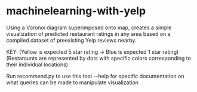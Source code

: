 # machinelearning-with-yelp

Using a Voronoi diagram superimposed onto map, creates a simple visualization of predicted restaurant ratings in any area based on a compiled dataset of preexisting Yelp reviews nearby.

KEY: 
(Yellow is expected 5 star rating -> Blue is expected 1 star rating)
  (Restaraunts are represented by dots with specific colors corresponding to their individual locations)

Run recommend.py to use this tool
--help for specific documentation on what queries can be made to manipulate visualization
